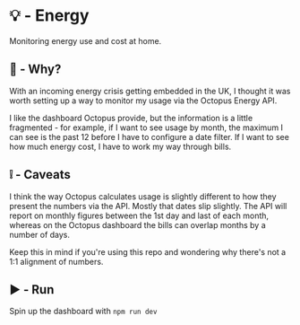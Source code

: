 # 💡 - Energy

Monitoring energy use and cost at home.

## 🤔 - Why?

With an incoming energy crisis getting embedded in the UK, I thought it was worth setting up a way to monitor my usage via the Octopus Energy API.

I like the dashboard Octopus provide, but the information is a little fragmented - for example, if I want to see usage by month, the maximum I can see is the past 12 before I have to configure a date filter. If I want to see how much energy cost, I have to work my way through bills.

## ❕ - Caveats

I think the way Octopus calculates usage is slightly different to how they present the numbers via the API. Mostly that dates slip slightly. The API will report on monthly figures between the 1st day and last of each month, whereas on the Octopus dashboard the bills can overlap months by a number of days.

Keep this in mind if you're using this repo and wondering why there's not a 1:1 alignment of numbers.

## ▶️ - Run

Spin up the dashboard with `npm run dev`
